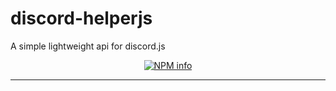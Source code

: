 # discord-helperjs

A simple lightweight api for discord.js

<div align="center">
  <p>
    <a href="https://nodei.co/npm/discord-helperjs
/"><img src="https://nodei.co/npm/discord-helperjs.png?downloads=true&stars=true" alt="NPM info" /></a>
  </p>
</div>

---
